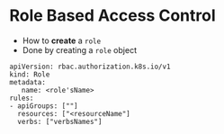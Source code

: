 Role Based Access Control
=========================

- How to **create** a `role`
- Done by creating a `role` object

```
apiVersion: rbac.authorization.k8s.io/v1
kind: Role
metadata:
   name: <role'sName>
rules:
- apiGroups: [""]
  resources: ["<resourceName"]
  verbs: ["verbsNames"]
```
